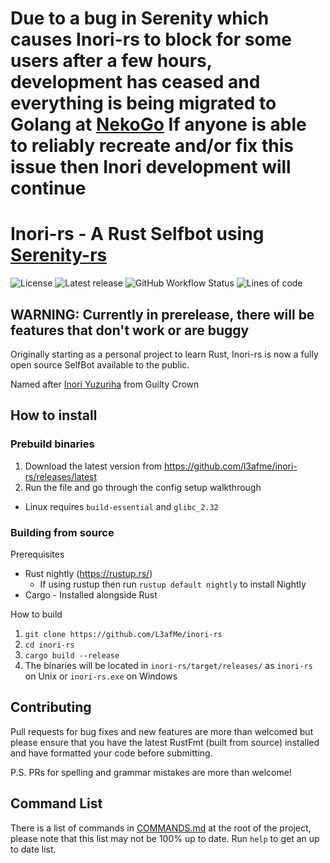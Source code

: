 # Due to a bug in Serenity which causes Inori-rs to block for some users after a few hours, development has ceased and everything is being migrated to Golang at [NekoGo](https://github.com/L3afMe/NekoGo) If anyone is able to reliably recreate and/or fix this issue then Inori development will continue

# Inori-rs - A Rust Selfbot using [Serenity-rs](https://github.com/serenity-rs/serenity/)
![License](https://img.shields.io/github/license/L3afMe/Inori-rs?color=%23FAB1ED&style=for-the-badge)
![Latest release](https://img.shields.io/github/v/release/L3afMe/inori-rs?color=FAB1ED&include_prereleases&sort=semver&style=for-the-badge)
![GitHub Workflow Status](https://img.shields.io/github/workflow/status/L3afMe/Inori-rs/Rust%20Checker?color=%23FAB1ED&style=for-the-badge)
![Lines of code](https://img.shields.io/tokei/lines/github/L3afMe/inori-rs?color=%23FAB1ED&style=for-the-badge)

## WARNING: Currently in prerelease, there will be features that don't work or are buggy

Originally starting as a personal project to learn Rust, 
Inori-rs is now a fully open source SelfBot available to the public. 

Named after [Inori Yuzuriha](https://guiltycrown.fandom.com/wiki/Inori_Yuzuriha) from Guilty Crown

## How to install

### Prebuild binaries

1) Download the latest version from https://github.com/l3afme/inori-rs/releases/latest
2) Run the file and go through the config setup walkthrough
  - Linux requires `build-essential` and `glibc_2.32`

### Building from source

Prerequisites
- Rust nightly (https://rustup.rs/)
  - If using rustup then run `rustup default nightly` to install Nightly
- Cargo - Installed alongside Rust

How to build
1) `git clone https://github.com/L3afMe/inori-rs`
2) `cd inori-rs`
3) `cargo build --release`
4) The binaries will be located in `inori-rs/target/releases/` as `inori-rs` on Unix or `inori-rs.exe` on Windows

## Contributing

Pull requests for bug fixes and new features are more than welcomed but please ensure that you have the latest RustFmt (built from source) installed and have formatted your code before submitting.

P.S. PRs for spelling and grammar mistakes are more than welcome!

## Command List

There is a list of commands in [COMMANDS.md](COMMANDS.md) at the root of the project, please note that this list may not be 100% up to date. Run `help` to get an up to date list.
